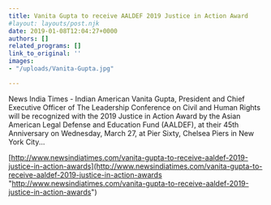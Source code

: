 ```yaml
---
title: Vanita Gupta to receive AALDEF 2019 Justice in Action Award
#layout: layouts/post.njk
date: 2019-01-08T12:04:27+0000
authors: []
related_programs: []
link_to_original: ''
images:
- "/uploads/Vanita-Gupta.jpg"

---
```

News India Times -  Indian American Vanita Gupta, President and Chief Executive Officer of The Leadership Conference on Civil and Human Rights will be recognized with the 2019 Justice in Action Award by the Asian American Legal Defense and Education Fund (AALDEF), at their 45th Anniversary on Wednesday, March 27, at Pier Sixty, Chelsea Piers in New York City...  
  
[http://www.newsindiatimes.com/vanita-gupta-to-receive-aaldef-2019-justice-in-action-awards](http://www.newsindiatimes.com/vanita-gupta-to-receive-aaldef-2019-justice-in-action-awards "http://www.newsindiatimes.com/vanita-gupta-to-receive-aaldef-2019-justice-in-action-awards")